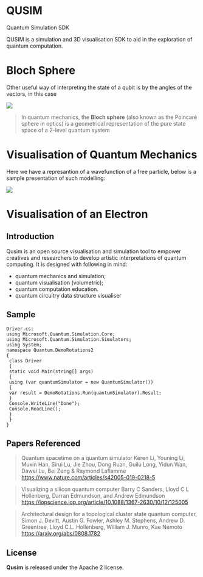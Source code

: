 # QUSIM

Quantum Simulation SDK

QUSIM is a simulation and 3D visualisation SDK to aid in the exploration of quantum computation. 

# Bloch Sphere

Other useful way of interpreting the state of a qubit is by the angles of the vectors, in
this case

![](https://upload.wikimedia.org/wikipedia/commons/thumb/6/6b/Bloch_sphere.svg/384px-Bloch_sphere.svg.png)

> In quantum mechanics, the **Bloch sphere** (also known as the Poincaré sphere in optics) is a geometrical representation of the pure state space of a 2-level quantum system


# Visualisation of Quantum Mechanics

Here we have a represantion of a wavefunction of a free particle, below is a sample presentation of such modelling:
 
[![](http://img.youtube.com/vi/p7bzE1E5PMY/0.jpg)](http://www.youtube.com/watch?v=p7bzE1E5PMY "")


# Visualisation of an Electron


## Introduction

Qusim is an open source visualisation and simulation tool to empower creatives and researchers to develop artistic interpretations of quantum computing. It is designed with following in mind:

- quantum mechanics and simulation;
- quantum visualisation (volumetric);
- quantum computation education.
- quantum circuitry data structure visualiser

## Sample

```c-sharp
Driver.cs:
using Microsoft.Quantum.Simulation.Core;
using Microsoft.Quantum.Simulation.Simulators;
using System;
namespace Quantum.DemoRotations2
{
 class Driver
 {
 static void Main(string[] args)
 {
 using (var quantumSimulator = new QuantumSimulator())
 {
 var result = DemoRotations.Run(quantumSimulator).Result;
 }
 Console.WriteLine("Done");
 Console.ReadLine();
 }
 }
}
```


## Papers Referenced

> Quantum spacetime on a quantum simulator
> Keren Li, Youning Li, Muxin Han, Sirui Lu, Jie Zhou, Dong Ruan, Guilu Long, Yidun Wan, Dawei Lu, Bei Zeng & Raymond Laflamme 
> https://www.nature.com/articles/s42005-019-0218-5

> Visualizing a silicon quantum computer
> Barry C Sanders, Lloyd C L Hollenberg, Darran Edmundson, and Andrew Edmundson
> https://iopscience.iop.org/article/10.1088/1367-2630/10/12/125005

> Architectural design for a topological cluster state quantum computer,
> Simon J. Devitt, Austin G. Fowler, Ashley M. Stephens, Andrew D. Greentree, Lloyd C.L. Hollenberg, William J. Munro, Kae Nemoto
> https://arxiv.org/abs/0808.1782

## License

**Qusim** is released under the Apache 2 license.
